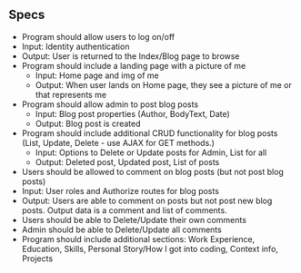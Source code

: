 ## Specs

* Program should allow users to log on/off
 * Input: Identity authentication
 * Output: User is returned to the Index/Blog page to browse
* Program should include a landing page with a picture of me
  * Input: Home page and img of me
  * Output: When user lands on Home page, they see a picture of me or that represents me
* Program should allow admin to post blog posts
  * Input: Blog post properties (Author, BodyText, Date)
  * Output: Blog post is created
* Program should include additional CRUD functionality for blog posts (List, Update, Delete - use AJAX for GET methods.)
  * Input: Options to Delete or Update posts for Admin, List for all
  * Output: Deleted post, Updated post, List of posts
* Users should be allowed to comment on blog posts (but not post blog posts)
 * Input: User roles and Authorize routes for blog posts
 * Output: Users are able to comment on posts but not post new blog posts. Output data is a comment and list of comments.
* Users should be able to Delete/Update their own comments
* Admin should be able to Delete/Update all comments
* Program should include additional sections: Work Experience, Education, Skills, Personal Story/How I got into coding, Context info, Projects
